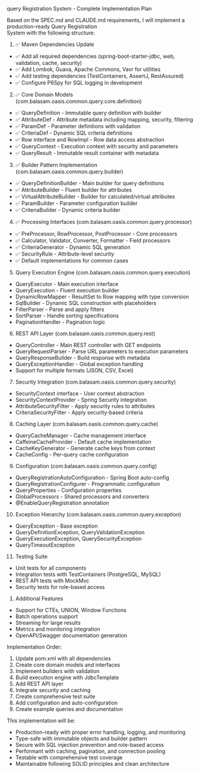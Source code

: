 query Registration System - Complete Implementation Plan

Based on the SPEC.md and CLAUDE.md requirements, I will implement a production-ready Query Registration  
 System with the following structure:

1.  ✅ Maven Dependencies Update  


- ✅ Add all required dependencies (spring-boot-starter-jdbc, web, validation, cache, security)
- ✅ Add Lombok, Guava, Apache Commons, Vavr for utilities
- ✅ Add testing dependencies (TestContainers, AssertJ, RestAssured)
- ✅ Configure P6Spy for SQL logging in development  


2.  ✅ Core Domain Models (com.balasam.oasis.common.query.core.definition)  


- ✅ QueryDefinition - Immutable query definition with builder
- ✅ AttributeDef - Attribute metadata including mapping, security, filtering
- ✅ ParamDef - Parameter definitions with validation
- ✅ CriteriaDef - Dynamic SQL criteria definitions
- ✅ Row interface and RowImpl - Row data access abstraction
- ✅ QueryContext - Execution context with security and parameters
- ✅ QueryResult - Immutable result container with metadata

3.  ✅ Builder Pattern Implementation (com.balasam.oasis.common.query.builder)

- ✅ QueryDefinitionBuilder - Main builder for query definitions
- ✅ AttributeBuilder - Fluent builder for attributes
- ✅ VirtualAttributeBuilder - Builder for calculated/virtual attributes
- ✅ ParamBuilder - Parameter configuration builder
- ✅ CriteriaBuilder - Dynamic criteria builder  


4.  ✅ Processing Interfaces (com.balasam.oasis.common.query.processor)

- ✅ PreProcessor, RowProcessor, PostProcessor - Core processors
- ✅ Calculator, Validator, Converter, Formatter - Field processors
- ✅ CriteriaGenerator - Dynamic SQL generation
- ✅ SecurityRule - Attribute-level security
- ✅ Default implementations for common cases  


5.  Query Execution Engine (com.balasam.oasis.common.query.execution)

- QueryExecutor - Main execution interface
- QueryExecution - Fluent execution builder
- DynamicRowMapper - ResultSet to Row mapping with type conversion
- SqlBuilder - Dynamic SQL construction with placeholders
- FilterParser - Parse and apply filters
- SortParser - Handle sorting specifications
- PaginationHandler - Pagination logic  


6.  REST API Layer (com.balasam.oasis.common.query.rest)  


- QueryController - Main REST controller with GET endpoints
- QueryRequestParser - Parse URL parameters to execution parameters
- QueryResponseBuilder - Build response with metadata
- QueryExceptionHandler - Global exception handling
- Support for multiple formats (JSON, CSV, Excel)  


7.  Security Integration (com.balasam.oasis.common.query.security)  


- SecurityContext interface - User context abstraction
- SecurityContextProvider - Spring Security integration
- AttributeSecurityFilter - Apply security rules to attributes
- CriteriaSecurityFilter - Apply security-based criteria

8.  Caching Layer (com.balasam.oasis.common.query.cache)  


- QueryCacheManager - Cache management interface
- CaffeineCacheProvider - Default cache implementation
- CacheKeyGenerator - Generate cache keys from context
- CacheConfig - Per-query cache configuration  


9.  Configuration (com.balasam.oasis.common.query.config)

- QueryRegistrationAutoConfiguration - Spring Boot auto-config
- QueryRegistrationConfigurer - Programmatic configuration
- QueryProperties - Configuration properties
- GlobalProcessors - Shared processors and converters
- @EnableQueryRegistration annotation  


10. Exception Hierarchy (com.balasam.oasis.common.query.exception)  


- QueryException - Base exception
- QueryDefinitionException, QueryValidationException
- QueryExecutionException, QuerySecurityException
- QueryTimeoutException  


11. Testing Suite  


- Unit tests for all components
- Integration tests with TestContainers (PostgreSQL, MySQL)
- REST API tests with MockMvc
- Security tests for role-based access  


1.  Additional Features  


- Support for CTEs, UNION, Window Functions
- Batch operations support
- Streaming for large results
- Metrics and monitoring integration
- OpenAPI/Swagger documentation generation  


Implementation Order:

1.  Update pom.xml with all dependencies
2.  Create core domain models and interfaces
3.  Implement builders with validation
4.  Build execution engine with JdbcTemplate
5.  Add REST API layer
6.  Integrate security and caching
7.  Create comprehensive test suite
8.  Add configuration and auto-configuration
9.  Create example queries and documentation  


This implementation will be:

- Production-ready with proper error handling, logging, and monitoring
- Type-safe with immutable objects and builder pattern
- Secure with SQL injection prevention and role-based access
- Performant with caching, pagination, and connection pooling
- Testable with comprehensive test coverage
- Maintainable following SOLID principles and clean architecture
